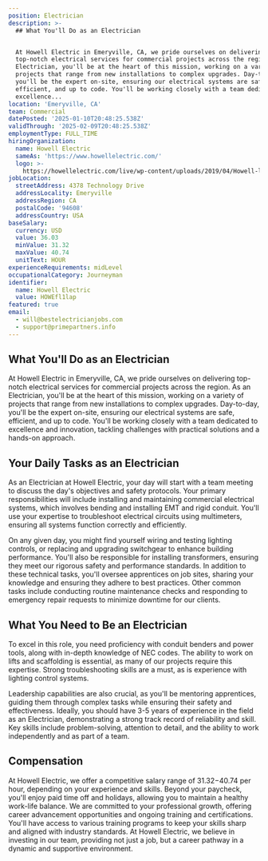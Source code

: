 ```yaml
---
position: Electrician
description: >-
  ## What You'll Do as an Electrician


  At Howell Electric in Emeryville, CA, we pride ourselves on delivering
  top-notch electrical services for commercial projects across the region. As an
  Electrician, you'll be at the heart of this mission, working on a variety of
  projects that range from new installations to complex upgrades. Day-to-day,
  you'll be the expert on-site, ensuring our electrical systems are safe,
  efficient, and up to code. You'll be working closely with a team dedicated to
  excellence...
location: 'Emeryville, CA'
team: Commercial
datePosted: '2025-01-10T20:48:25.538Z'
validThrough: '2025-02-09T20:48:25.538Z'
employmentType: FULL_TIME
hiringOrganization:
  name: Howell Electric
  sameAs: 'https://www.howellelectric.com/'
  logo: >-
    https://howellelectric.com/live/wp-content/uploads/2019/04/Howell-logo-img.png
jobLocation:
  streetAddress: 4378 Technology Drive
  addressLocality: Emeryville
  addressRegion: CA
  postalCode: '94608'
  addressCountry: USA
baseSalary:
  currency: USD
  value: 36.03
  minValue: 31.32
  maxValue: 40.74
  unitText: HOUR
experienceRequirements: midLevel
occupationalCategory: Journeyman
identifier:
  name: Howell Electric
  value: HOWEfl1lap
featured: true
email:
  - will@bestelectricianjobs.com
  - support@primepartners.info
---
```




## What You'll Do as an Electrician

At Howell Electric in Emeryville, CA, we pride ourselves on delivering top-notch electrical services for commercial projects across the region. As an Electrician, you'll be at the heart of this mission, working on a variety of projects that range from new installations to complex upgrades. Day-to-day, you'll be the expert on-site, ensuring our electrical systems are safe, efficient, and up to code. You'll be working closely with a team dedicated to excellence and innovation, tackling challenges with practical solutions and a hands-on approach.

## Your Daily Tasks as an Electrician

As an Electrician at Howell Electric, your day will start with a team meeting to discuss the day's objectives and safety protocols. Your primary responsibilities will include installing and maintaining commercial electrical systems, which involves bending and installing EMT and rigid conduit. You'll use your expertise to troubleshoot electrical circuits using multimeters, ensuring all systems function correctly and efficiently. 

On any given day, you might find yourself wiring and testing lighting controls, or replacing and upgrading switchgear to enhance building performance. You'll also be responsible for installing transformers, ensuring they meet our rigorous safety and performance standards. In addition to these technical tasks, you'll oversee apprentices on job sites, sharing your knowledge and ensuring they adhere to best practices. Other common tasks include conducting routine maintenance checks and responding to emergency repair requests to minimize downtime for our clients.

## What You Need to Be an Electrician

To excel in this role, you need proficiency with conduit benders and power tools, along with in-depth knowledge of NEC codes. The ability to work on lifts and scaffolding is essential, as many of our projects require this expertise. Strong troubleshooting skills are a must, as is experience with lighting control systems. 

Leadership capabilities are also crucial, as you'll be mentoring apprentices, guiding them through complex tasks while ensuring their safety and effectiveness. Ideally, you should have 3-5 years of experience in the field as an Electrician, demonstrating a strong track record of reliability and skill. Key skills include problem-solving, attention to detail, and the ability to work independently and as part of a team.

## Compensation

At Howell Electric, we offer a competitive salary range of $31.32-$40.74 per hour, depending on your experience and skills. Beyond your paycheck, you'll enjoy paid time off and holidays, allowing you to maintain a healthy work-life balance. We are committed to your professional growth, offering career advancement opportunities and ongoing training and certifications. You'll have access to various training programs to keep your skills sharp and aligned with industry standards. At Howell Electric, we believe in investing in our team, providing not just a job, but a career pathway in a dynamic and supportive environment.